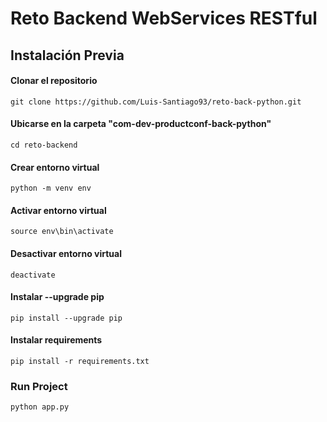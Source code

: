 # Reto Backend WebServices RESTful

## Instalación Previa

#### Clonar el repositorio

    git clone https://github.com/Luis-Santiago93/reto-back-python.git

#### Ubicarse en la carpeta "com-dev-productconf-back-python"
    cd reto-backend

#### Crear entorno virtual
    python -m venv env

#### Activar entorno virtual
    source env\bin\activate

#### Desactivar entorno virtual
    deactivate

#### Instalar --upgrade pip
    pip install --upgrade pip

#### Instalar requirements
    pip install -r requirements.txt

### Run Project
    python app.py




